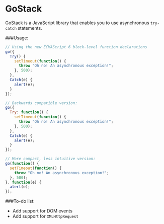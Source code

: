GoStack
=======

GoStack is a JavaScript library that enables you to use asynchronous ``try-catch`` statements.

###Usage:
```javascript
// Using the new ECMAScript 6 block-level function declarations
go({
  Try() {
    setTimeout(function() {
      throw "Oh no! An asynchronous exception!";
    }, 500);
  },
  Catch(e) {
    alert(e);
  }
});

// Backwards compatible version:
go({
  Try: function() {
    setTimeout(function() {
      throw "Oh no! An asynchronous exception!";
    }, 500);
  },
  Catch(e) {
    alert(e);
  }
});

// More compact, less intuitive version:
go(function() {
  setTimeout(function() {
    throw "Oh no! An asynchronous exception!";
  }, 500);
}, function(e) {
  alert(e);
});
```

###To-do list:
- Add support for DOM events
- Add support for ``XMLHttpRequest``
